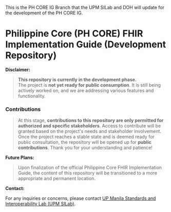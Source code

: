 This is the PH CORE IG Branch that the UPM SILab and DOH will update for the development of the PH CORE IG. 


# Philippine Core (PH CORE) FHIR Implementation Guide (Development Repository)

**Disclaimer:** 
> **This repository is currently in the development phase.**  
> The project is **not yet ready for public consumption**. It is still being actively worked on, and we are addressing various features and functionality.

### Contributions
>At this stage, **contributions to this repository are only permitted for authorized and specific stakeholders**. Access to contribute will be granted based on the project's needs and stakeholder involvement.
>Once the project reaches a stable state and is deemed ready for public consultation, the repository will be opened up for **public contributions**.
>Thank you for your understanding and patience!

**Future Plans:**

> Upon finalization of the official Philippine Core FHIR Implementation Guide, the content of this repository will be transitioned to a more appropriate and permanent location.

**Contact:**

For any inquiries or concerns, please contact [UP Manila Standards and Interoperability Lab (UPM SILab)](silab.upm@up.edu.ph).
